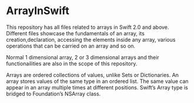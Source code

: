 # ArrayInSwift
This repository has all files related to arrays in Swift 2.0 and above. Different files showcase the fundamentals of an array, its creation,declaration, accessing the elements inside any array, various operations that can be carried on an array and so on.

Normal 1 dimensional array, 2 or 3 dimensional arrays and their functionailities are also in the scope of this repository.

Arrays are ordered collections of values, unlike Sets or Dictionaries. An array stores values of the same type in an ordered list. The same value can appear in an array multiple times at different positions. Swift’s Array type is bridged to Foundation’s NSArray class. 
